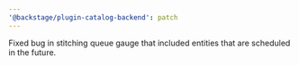 ```yaml
---
'@backstage/plugin-catalog-backend': patch
---
```


Fixed bug in stitching queue gauge that included entities that are scheduled in the future.
